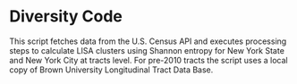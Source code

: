 # Diversity Code
This script fetches data from the U.S. Census API and executes processing steps to calculate LISA clusters using Shannon entropy for New York State and New York City at tracts level. For pre-2010 tracts the script uses a local copy of Brown University Longitudinal Tract Data Base.
